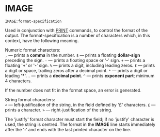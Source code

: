 # IMAGE

`IMAGE:format-specification`

Used in conjunction with [PRINT](man_cs-print.md) commands, to control the format of the output. The format-specification is a number of characters which, in this context, have the following meaning.

Numeric format characters:  
`,` — prints a **comma** in the number.
`$` — prints a floating **dollar-sign** preceding the sign.
`-` — prints a floating space or '**-**' sign.
`+` — prints a floating '**+**' or '**-**' sign.
`%` — prints a digit, including leading zeros.
`£` — prints a digit or space, trailing zeros after a decimal point.
`*` — prints a digit or leading '**\***'.
`.` — prints a **decimal point**.
`^` — prints **exponent part**; minimum 4 characters.

If the number does not fit in the format space, an error is generated.

String format characters:   
`<` — left-justification of the string, in the field defined by '£' characters.
`£` — prints a character.
`>` — right-justification of the string.

The 'justify' format character must start the field; if no 'justify' character is used, the string is centred.
The format in the **IMAGE** line starts immediately after the '**:**' and ends with the last printed character on the line.
